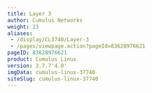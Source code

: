 ```yaml
---
title: Layer 3
author: Cumulus Networks
weight: 23
aliases:
 - /display/CL3740/Layer-3
 - /pages/viewpage.action?pageId=83628976621
pageID: 83628976621
product: Cumulus Linux
version: 3.7.7'4.0'
imgData: cumulus-linux-37740
siteSlug: cumulus-linux-37740
---
```

<article id="html-search-results" class="ht-content" style="display: none;">

</article>

<footer id="ht-footer">

</footer>
<!--stackedit_data:
eyJoaXN0b3J5IjpbLTExMDg5OTI3OTZdfQ==
-->